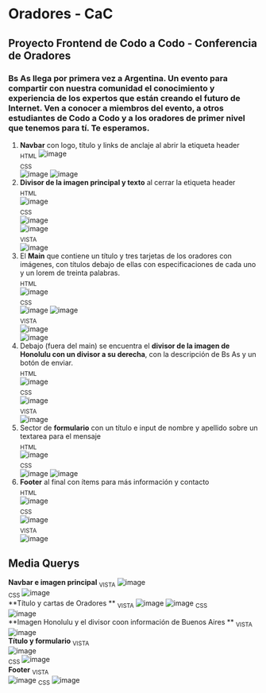 # Oradores - CaC
## Proyecto Frontend de Codo a Codo - Conferencia de Oradores 
### Bs As llega por primera vez a Argentina. Un evento para compartir con nuestra comunidad el conocimiento y experiencia de los expertos que están creando el futuro de Internet. Ven a conocer a miembros del evento, a otros estudiantes de Codo a Codo y a los oradores de primer nivel que tenemos para tí. Te esperamos.  
1. **Navbar** con logo, título y links de anclaje al abrir la etiqueta header  
<sub>HTML</sub>
![image](https://user-images.githubusercontent.com/71678622/236991434-4708ab26-bc07-481c-93c1-e1b841941a1d.png)  
<sub>CSS</sub>   
![image](https://user-images.githubusercontent.com/71678622/236991659-d08d3f80-5370-42b2-b13e-ef5130a392dc.png)
![image](https://user-images.githubusercontent.com/71678622/236991687-7e0d1a11-757a-476c-81e9-1b4c027f0bfe.png)  
2. **Divisor de la imagen principal y texto** al cerrar la etiqueta header   
<sub>HTML</sub>  
![image](https://user-images.githubusercontent.com/71678622/236992531-55e1baa8-8938-4232-bb00-70268981e279.png)  
<sub>CSS</sub>  
![image](https://user-images.githubusercontent.com/71678622/236992628-4d70486c-98f4-4e59-b153-8ffee3b7c89c.png)  
![image](https://user-images.githubusercontent.com/71678622/236992682-52946ab3-356a-4a05-99be-a584e43c5d65.png)  
<sub>VISTA</sub>  
  ![image](https://user-images.githubusercontent.com/71678622/236987314-98dbba31-2b6f-41c9-9e33-5341479cb159.png)  
3. El **Main** que contiene un título y tres tarjetas de los oradores con imágenes, con títulos debajo de ellas con especificaciones de cada uno y un lorem de treinta palabras.   
<sub>HTML</sub>  
![image](https://user-images.githubusercontent.com/71678622/236993141-c00c3c68-5580-41c2-97a6-68129d8db81f.png)  
<sub>CSS</sub>   
![image](https://user-images.githubusercontent.com/71678622/236993245-8f53bd90-cd2a-4d8c-8f39-526f75e8c976.png)
![image](https://user-images.githubusercontent.com/71678622/236993304-53f1c0b8-007c-4bb2-8401-abce38307a58.png)  
<sub>VISTA</sub>  
![image](https://user-images.githubusercontent.com/71678622/236988021-64d94818-bd84-4bae-b473-d512e75a44e6.png)  
![image](https://user-images.githubusercontent.com/71678622/236988107-489d33f6-95a2-40df-833c-092c59da2003.png)  
4.  Debajo (fuera del main) se encuentra el **divisor de la imagen de Honolulu con un divisor a su derecha**, con la descripción de Bs As y un botón de enviar.  
<sub>HTML</sub>   
![image](https://user-images.githubusercontent.com/71678622/236993573-6bbbd3cc-427e-4456-b46e-16c82867a1af.png)  
<sub>CSS</sub>   
![image](https://user-images.githubusercontent.com/71678622/236993642-fc1442e2-bc31-4769-b302-2c00d558e57e.png)  
<sub>VISTA</sub>   
![image](https://user-images.githubusercontent.com/71678622/236988198-4c67a4a6-7dbe-4398-b470-32f101ab700e.png)
5. Sector de **formulario** con un título e input de nombre y apellido sobre un textarea para el mensaje  
<sub>HTML</sub>   
![image](https://user-images.githubusercontent.com/71678622/236994004-e45e0a91-6367-459f-8f6f-428fecc06cee.png)  
<sub>CSS</sub>   
![image](https://user-images.githubusercontent.com/71678622/236993808-60e847d3-e220-4870-b34e-d30f4052065c.png) 
![image](https://user-images.githubusercontent.com/71678622/236993883-579594a2-0f82-46f5-a692-82608ba8b2ce.png)  
7. **Footer** al final con ítems para más información y contacto  
<sub>HTML</sub>   
![image](https://user-images.githubusercontent.com/71678622/236994041-bbeb214f-7683-4880-9467-9f185eb7da5b.png)  
<sub>CSS</sub>   
![image](https://user-images.githubusercontent.com/71678622/236993953-00860a9f-2a6a-4b23-bce8-625d3e0fbcd7.png)  
<sub>VISTA</sub>   
![image](https://user-images.githubusercontent.com/71678622/236988542-c17b32ea-5374-45d1-b695-56727ab9c57c.png)


## Media Querys  
**Navbar e imagen principal** 
<sub>VISTA</sub>
![image](https://github.com/lu-castro/Oradores/assets/71678622/6fa37d7a-366d-442c-b25c-03eb5f8aae1f)  
<sub>CSS</sub>
![image](https://github.com/lu-castro/Oradores/assets/71678622/bc0bbf81-1d26-4b36-b649-a39c12c28745)   
**Título y cartas de Oradores **
<sub>VISTA</sub>
![image](https://github.com/lu-castro/Oradores/assets/71678622/6173da88-556a-44bb-b122-f7a37e96d199)
![image](https://github.com/lu-castro/Oradores/assets/71678622/e508a736-6c30-4689-aa61-6aa446d08fce)
<sub>CSS</sub>  
![image](https://github.com/lu-castro/Oradores/assets/71678622/dd5f4307-8e6b-4195-9d76-4ad4e7c0d354)  
**Imagen Honolulu y el divisor coon información de Buenos Aires **
<sub>VISTA</sub>
![image](https://github.com/lu-castro/Oradores/assets/71678622/a4c18e39-8f89-4bdb-8b31-aa90bc53937c)  
**Título y formulario**
<sub>VISTA</sub>  
![image](https://github.com/lu-castro/Oradores/assets/71678622/7fc421e2-c72a-461b-a17d-20ff51045ab8)  
<sub>CSS</sub>
![image](https://github.com/lu-castro/Oradores/assets/71678622/13dee1ad-3700-4052-84f1-0f6e743c1d2d)  
**Footer**
<sub>VISTA</sub>  
![image](https://github.com/lu-castro/Oradores/assets/71678622/29211071-99f3-4c57-9655-7a710f012dd9)
<sub>CSS</sub>
![image](https://github.com/lu-castro/Oradores/assets/71678622/69d60bc5-eb23-4627-8a01-883093ee7f7e)  




